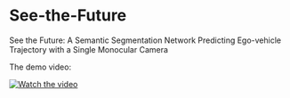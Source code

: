 # See-the-Future
See the Future: A Semantic Segmentation Network Predicting Ego-vehicle Trajectory with a Single Monocular Camera

The demo video:
 
[![Watch the video](https://img.youtube.com/vi/f7lMUyN2AOA/0.jpg)](https://youtu.be/T-f7lMUyN2AOA)

